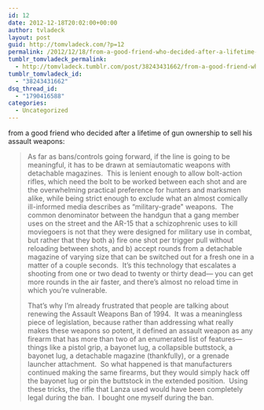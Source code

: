 ```yaml
---
id: 12
date: 2012-12-18T20:02:00+00:00
author: tvladeck
layout: post
guid: http://tomvladeck.com/?p=12
permalink: /2012/12/18/from-a-good-friend-who-decided-after-a-lifetime-of/
tumblr_tomvladeck_permalink:
  - http://tomvladeck.tumblr.com/post/38243431662/from-a-good-friend-who-decided-after-a-lifetime-of
tumblr_tomvladeck_id:
  - "38243431662"
dsq_thread_id:
  - "1790416588"
categories:
  - Uncategorized
---
```

<div>
<p>from a good friend who decided after a lifetime of gun ownership to sell his assault weapons:</p>
</div>
<div></div>
<div>
<blockquote>
<p>As far as bans/controls going forward, if the line is going to be meaningful, it has to be drawn at semiautomatic weapons with detachable magazines.  This is lenient enough to allow bolt-action rifles, which need the bolt to be worked between each shot and are the overwhelming practical preference for hunters and marksmen alike, while being strict enough to exclude what an almost comically ill-informed media describes as &#8220;military-grade" weapons.  The common denominator between the handgun that a gang member uses on the street and the AR-15 that a schizophrenic uses to kill moviegoers is not that they were designed for military use in combat, but rather that they both a) fire one shot per trigger pull without reloading between shots, and b) accept rounds from a detachable magazine of varying size that can be switched out for a fresh one in a matter of a couple seconds.  It&#8217;s this technology that escalates a shooting from one or two dead to twenty or thirty dead&#8212; you can get more rounds in the air faster, and there&#8217;s almost no reload time in which you&#8217;re vulnerable.  </p>
<p>That&#8217;s why I&#8217;m already frustrated that people are talking about renewing the Assault Weapons Ban of 1994.  It was a meaningless piece of legislation, because rather than addressing what really makes these weapons so potent, it defined an assault weapon as any firearm that has more than two of an enumerated list of features&#8212; things like a pistol grip, a bayonet lug, a collapsible buttstock, a bayonet lug, a detachable magazine (thankfully), or a grenade launcher attachment.  So what happened is that manufacturers continued making the same firearms, but they would simply hack off the bayonet lug or pin the buttstock in the extended position.  Using these tricks, the rifle that Lanza used would have been completely legal during the ban.  I bought one myself during the ban.</p>
</blockquote>
</div>